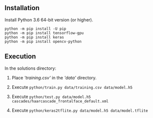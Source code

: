 ## Installation

Install Python 3.6 64-bit version (or higher).

```
python -m pip install -U pip
python -m pip install tensorflow-gpu
python -m pip install keras
python -m pip install opencv-python
```

## Execution

In the solutions directory:

1. Place _'training.csv'_ in the _'data'_ directory.

2. Execute ```python/train.py data/training.csv data/model.h5```

3. Execute ```python/test.py data/model.h5 cascades/haarcascade_frontalface_default.xml```

4. Execute ```python/keras2tflite.py data/model.h5 data/model.tflite```
